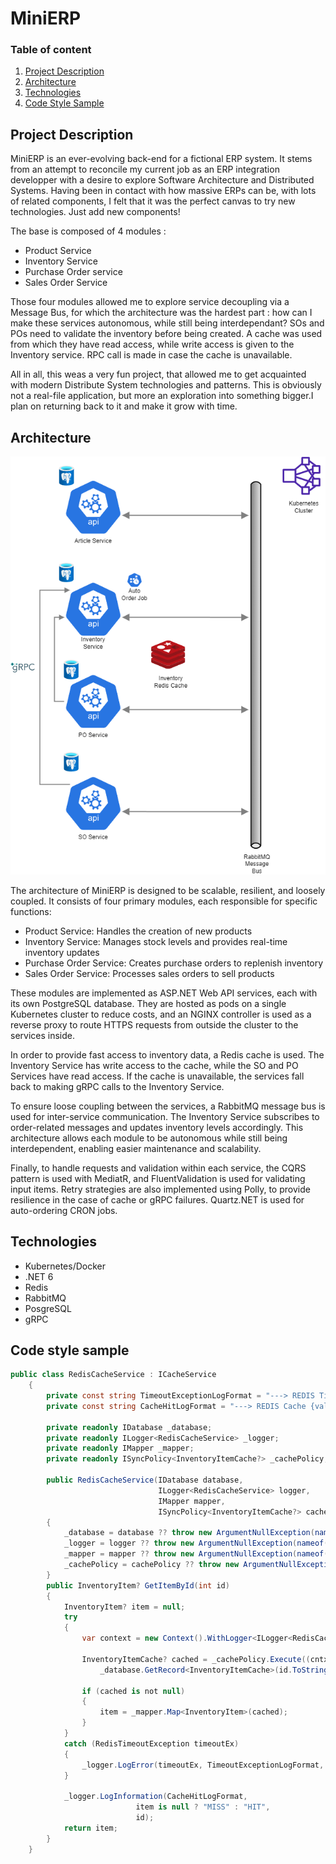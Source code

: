 # MiniERP

### Table of content

1. [Project Description](#project-description)
2. [Architecture](#architecture)
3. [Technologies](#technologies)
4. [Code Style Sample](#code-style-sample)

## Project Description

MiniERP is an ever-evolving back-end for a fictional ERP system. It stems from an attempt to reconcile my current job as an ERP integration developper with a desire to explore Software Architecture and Distributed Systems. Having been in contact with how massive ERPs can be, with lots of related components, I felt that it was the perfect canvas to try new technologies. Just add new components! 

The base is composed of 4 modules : 
* Product Service
* Inventory Service
* Purchase Order service
* Sales Order Service
  
 Those four modules allowed me to explore service decoupling via a Message Bus, for which the architecture was the hardest part : how can I make these services autonomous, while still being interdependant? SOs and POs need to validate the inventory before being created. A cache was used from which they have read access, while write access is given to the Inventory service. RPC call is made in case the cache is unavailable.
 
 All in all, this weas a very fun project, that allowed me to get acquainted with modern Distribute System technologies and patterns. This is obviously not a real-file application, but more an exploration into something bigger.I plan on returning back to it and make it grow with time.
 
 ## Architecture
 
![Screenshot](Diagram.png)

The architecture of MiniERP is designed to be scalable, resilient, and loosely coupled. It consists of four primary modules, each responsible for specific functions:

* Product Service: Handles the creation of new products
* Inventory Service: Manages stock levels and provides real-time inventory updates
* Purchase Order Service: Creates purchase orders to replenish inventory
* Sales Order Service: Processes sales orders to sell products

These modules are implemented as ASP.NET Web API services, each with its own PostgreSQL database. They are hosted as pods on a single Kubernetes cluster to reduce costs, and an NGINX controller is used as a reverse proxy to route HTTPS requests from outside the cluster to the services inside.

In order to provide fast access to inventory data, a Redis cache is used. The Inventory Service has write access to the cache, while the SO and PO Services have read access. If the cache is unavailable, the services fall back to making gRPC calls to the Inventory Service.

To ensure loose coupling between the services, a RabbitMQ message bus is used for inter-service communication. The Inventory Service subscribes to order-related messages and updates inventory levels accordingly. This architecture allows each module to be autonomous while still being interdependent, enabling easier maintenance and scalability.

Finally, to handle requests and validation within each service, the CQRS pattern is used with MediatR, and FluentValidation is used for validating input items. Retry strategies are also implemented using Polly, to provide resilience in the case of cache or gRPC failures. Quartz.NET is used for auto-ordering CRON jobs.

## Technologies

* Kubernetes/Docker
* .NET 6
* Redis
* RabbitMQ
* PosgreSQL
* gRPC

## Code style sample

```csharp
public class RedisCacheService : ICacheService
    {
        private const string TimeoutExceptionLogFormat = "---> REDIS Timeout for ID={id}";
        private const string CacheHitLogFormat = "---> REDIS Cache {value} for ID={id}";

        private readonly IDatabase _database;
        private readonly ILogger<RedisCacheService> _logger;
        private readonly IMapper _mapper;
        private readonly ISyncPolicy<InventoryItemCache?> _cachePolicy;

        public RedisCacheService(IDatabase database,
                                 ILogger<RedisCacheService> logger,
                                 IMapper mapper,
                                 ISyncPolicy<InventoryItemCache?> cachePolicy)
        {
            _database = database ?? throw new ArgumentNullException(nameof(database));
            _logger = logger ?? throw new ArgumentNullException(nameof(logger));
            _mapper = mapper ?? throw new ArgumentNullException(nameof(mapper));
            _cachePolicy = cachePolicy ?? throw new ArgumentNullException(nameof(cachePolicy));
        }
        public InventoryItem? GetItemById(int id)
        {
            InventoryItem? item = null;
            try
            {
                var context = new Context().WithLogger<ILogger<RedisCacheService>>(_logger);

                InventoryItemCache? cached = _cachePolicy.Execute((cntx) =>
                    _database.GetRecord<InventoryItemCache>(id.ToString()), context);

                if (cached is not null)
                {
                    item = _mapper.Map<InventoryItem>(cached);
                }
            }
            catch (RedisTimeoutException timeoutEx)
            {
                _logger.LogError(timeoutEx, TimeoutExceptionLogFormat, id);
            }

            _logger.LogInformation(CacheHitLogFormat,
                            item is null ? "MISS" : "HIT",
                            id);
            return item;
        }
    }
